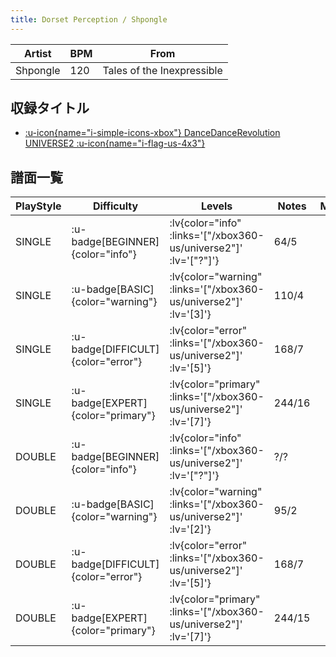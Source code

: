 ```yaml
---
title: Dorset Perception / Shpongle
---
```


|Artist|BPM|From|
|------|---|----|
|Shpongle|120|Tales of the Inexpressible|

## 収録タイトル

- [ :u-icon{name="i-simple-icons-xbox"} DanceDanceRevolution UNIVERSE2 :u-icon{name="i-flag-us-4x3"} ](/xbox360-us/universe2)

## 譜面一覧

|PlayStyle|Difficulty|Levels|Notes|Movie|
|---------|----------|------|-----|-----|
|SINGLE| :u-badge[BEGINNER]{color="info"} | :lv{color="info" :links='["/xbox360-us/universe2"]' :lv='["?"]'} |64/5||
|SINGLE| :u-badge[BASIC]{color="warning"} | :lv{color="warning" :links='["/xbox360-us/universe2"]' :lv='[3]'} |110/4||
|SINGLE| :u-badge[DIFFICULT]{color="error"} | :lv{color="error" :links='["/xbox360-us/universe2"]' :lv='[5]'} |168/7||
|SINGLE| :u-badge[EXPERT]{color="primary"} | :lv{color="primary" :links='["/xbox360-us/universe2"]' :lv='[7]'} |244/16||
|DOUBLE| :u-badge[BEGINNER]{color="info"} | :lv{color="info" :links='["/xbox360-us/universe2"]' :lv='["?"]'} |?/?||
|DOUBLE| :u-badge[BASIC]{color="warning"} | :lv{color="warning" :links='["/xbox360-us/universe2"]' :lv='[2]'} |95/2||
|DOUBLE| :u-badge[DIFFICULT]{color="error"} | :lv{color="error" :links='["/xbox360-us/universe2"]' :lv='[5]'} |168/7||
|DOUBLE| :u-badge[EXPERT]{color="primary"} | :lv{color="primary" :links='["/xbox360-us/universe2"]' :lv='[7]'} |244/15||
